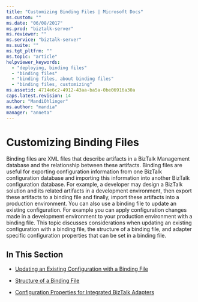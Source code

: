 ```yaml
---
title: "Customizing Binding Files | Microsoft Docs"
ms.custom: ""
ms.date: "06/08/2017"
ms.prod: "biztalk-server"
ms.reviewer: ""
ms.service: "biztalk-server"
ms.suite: ""
ms.tgt_pltfrm: ""
ms.topic: "article"
helpviewer_keywords: 
  - "deploying, binding files"
  - "binding files"
  - "binding files, about binding files"
  - "binding files, customizing"
ms.assetid: 4714e6c2-4912-43aa-ba5a-0be06916a30a
caps.latest.revision: 14
author: "MandiOhlinger"
ms.author: "mandia"
manager: "anneta"
---
```

# Customizing Binding Files
Binding files are XML files that describe artifacts in a BizTalk Management database and the relationship between these artifacts. Binding files are useful for exporting configuration information from one BizTalk configuration database and importing this information into another BizTalk configuration database. For example, a developer may design a BizTalk solution and its related artifacts in a development environment, then export these artifacts to a binding file and finally, import these artifacts into a production environment. You can also use a binding file to update an existing configuration. For example you can apply configuration changes made in a development environment to your production environment with a binding file. This topic discusses considerations when updating an existing configuration with a binding file, the structure of a binding file, and adapter specific configuration properties that can be set in a binding file.  
  
## In This Section  
  
-   [Updating an Existing Configuration with a Binding File](../core/updating-an-existing-configuration-with-a-binding-file.md)  
  
-   [Structure of a Binding File](../core/structure-of-a-binding-file.md)  
  
-   [Configuration Properties for Integrated BizTalk Adapters](../core/configuration-properties-for-integrated-biztalk-adapters.md)